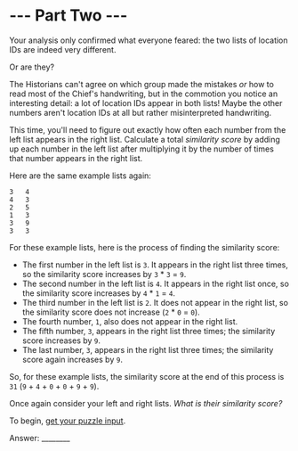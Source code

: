 # --- Part Two ---

Your analysis only confirmed what everyone feared: the two lists of location IDs are indeed very different.

Or are they?

The Historians can't agree on which group made the mistakes *or* how to read most of the Chief's handwriting, but in the commotion you notice an interesting detail: a lot of location IDs appear in both lists! Maybe the other numbers aren't location IDs at all but rather misinterpreted handwriting.

This time, you'll need to figure out exactly how often each number from the left list appears in the right list. Calculate a total *similarity score* by adding up each number in the left list after multiplying it by the number of times that number appears in the right list.

Here are the same example lists again:


```
3   4
4   3
2   5
1   3
3   9
3   3
```


For these example lists, here is the process of finding the similarity score:

- The first number in the left list is `3`. It appears in the right list three times, so the similarity score increases by `3` * `3` = `9`.
- The second number in the left list is `4`. It appears in the right list once, so the similarity score increases by `4` * `1` = `4`.
- The third number in the left list is `2`. It does not appear in the right list, so the similarity score does not increase (`2` * `0` = `0`).
- The fourth number, `1`, also does not appear in the right list.
- The fifth number, `3`, appears in the right list three times; the similarity score increases by `9`.
- The last number, `3`, appears in the right list three times; the similarity score again increases by `9`.


So, for these example lists, the similarity score at the end of this process is `31` (`9` + `4` + `0` + `0` + `9` + `9`).

Once again consider your left and right lists. *What is their similarity score?*

To begin, [get your puzzle input](./challenge_2.txt).

Answer: ________